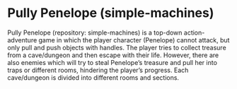 # Pully Penelope (simple-machines)
Pully Penelope (repository: simple-machines) is a top-down action-adventure game in which the player character (Penelope) cannot attack, but only pull and push objects with handles. The player tries to collect treasure from a cave/dungeon and then escape with their life. However, there are also enemies which will try to steal Penelope’s treasure and pull her into traps or different rooms, hindering the player’s progress. Each cave/dungeon is divided into different rooms and sections.
